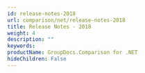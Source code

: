 ```yaml
---
id: release-notes-2018
url: comparison/net/release-notes-2018
title: Release Notes - 2018
weight: 4
description: ""
keywords: 
productName: GroupDocs.Comparison for .NET
hideChildren: False
---
```

